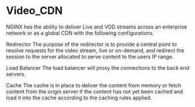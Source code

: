 # Video_CDN

NGINX has the ability to deliver Live and VOD streams across an enterprise network or as a global CDN with the following configurations.

Redirector
The purpose of the redirector is to provide a central point to resolve requests for the video stream, live or on-demand, and redirect the session to the server allocated to serve content to the users IP range.

Load Balancer
The load balancer will proxy the connections to the back end servers.

Cache
The  cache is in place to deliver the content from memory or fetch content from the origin server if the content has not yet been cached and load it into the cache according to the caching rules applied.
